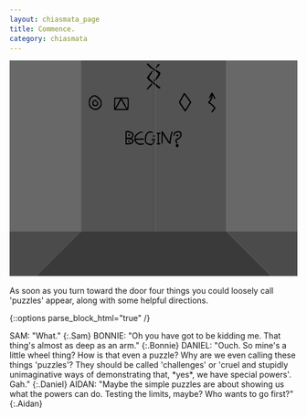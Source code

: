 ```yaml
---
layout: chiasmata_page
title: Commence.
category: chiasmata
---
```


![040](/chiasmata/images/narrative/039.gif)

As soon as you turn toward the door four things you could loosely call 'puzzles' appear, along with some helpful directions.

{::options parse_block_html="true" /}
<div class="dialogue">
SAM: "What."
{:.Sam}
BONNIE: "Oh you have got to be kidding me. That thing's almost as deep as an arm."
{:.Bonnie}
DANIEL: "Ouch. So mine's a little wheel thing? How is that even a puzzle? Why are we even calling these things 'puzzles'? They should be called 'challenges' or 'cruel and stupidly unimaginative ways of demonstrating that, *yes*, we have special powers'. Gah."
{:.Daniel}
AIDAN: "Maybe the simple puzzles are about showing us what the powers can do. Testing the limits, maybe? Who wants to go first?"
{:.Aidan}
</div>